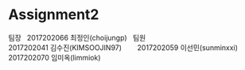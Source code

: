 Assignment2
=============
팀장  
2017202066 최정인(choijungp)  
팀원                            
2017202041 김수진(KIMSOOJIN97)        
2017202059 이선민(sunminxxi)      
2017202070 임미옥(limmiok)            
